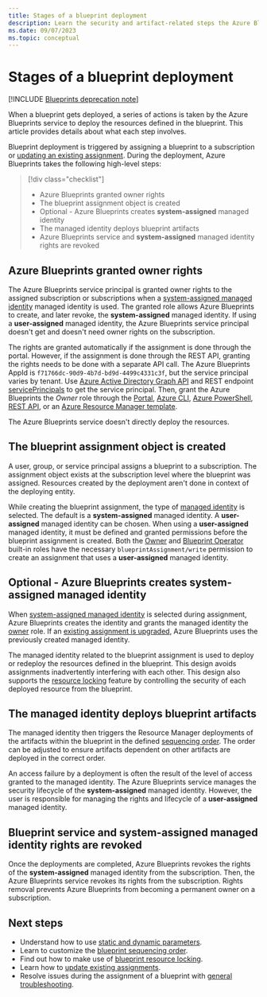 ```yaml
---
title: Stages of a blueprint deployment
description: Learn the security and artifact-related steps the Azure Blueprints services goes through while creating a blueprint assignment.
ms.date: 09/07/2023
ms.topic: conceptual
---
```

# Stages of a blueprint deployment

[!INCLUDE [Blueprints deprecation note](../../../../includes/blueprints-deprecation-note.md)]

When a blueprint gets deployed, a series of actions is taken by the Azure Blueprints service to
deploy the resources defined in the blueprint. This article provides details about what each step
involves.

Blueprint deployment is triggered by assigning a blueprint to a subscription or [updating an
existing assignment](../how-to/update-existing-assignments.md). During the deployment, Azure
Blueprints takes the following high-level steps:

> [!div class="checklist"]
> - Azure Blueprints granted owner rights
> - The blueprint assignment object is created
> - Optional - Azure Blueprints creates **system-assigned** managed identity
> - The managed identity deploys blueprint artifacts
> - Azure Blueprints service and **system-assigned** managed identity rights are revoked

## Azure Blueprints granted owner rights

The Azure Blueprints service principal is granted owner rights to the assigned subscription or
subscriptions when a [system-assigned managed
identity](../../../active-directory/managed-identities-azure-resources/overview.md) managed identity
is used. The granted role allows Azure Blueprints to create, and later revoke, the
**system-assigned** managed identity. If using a **user-assigned** managed identity, the Azure
Blueprints service principal doesn't get and doesn't need owner rights on the subscription.

The rights are granted automatically if the assignment is done through the portal. However, if the
assignment is done through the REST API, granting the rights needs to be done with a separate API
call. The Azure Blueprints AppId is `f71766dc-90d9-4b7d-bd9d-4499c4331c3f`, but the service
principal varies by tenant. Use
[Azure Active Directory Graph API](/graph/migrate-azure-ad-graph-planning-checklist)
and REST endpoint [servicePrincipals](/graph/api/resources/serviceprincipal) to get the service
principal. Then, grant the Azure Blueprints the _Owner_ role through the
[Portal](/azure/role-based-access-control/role-assignments-portal),
[Azure CLI](../../../role-based-access-control/role-assignments-cli.md),
[Azure PowerShell](../../../role-based-access-control/role-assignments-powershell.md),
[REST API](../../../role-based-access-control/role-assignments-rest.md), or an
[Azure Resource Manager template](../../../role-based-access-control/role-assignments-template.md).

The Azure Blueprints service doesn't directly deploy the resources.

## The blueprint assignment object is created

A user, group, or service principal assigns a blueprint to a subscription. The assignment object
exists at the subscription level where the blueprint was assigned. Resources created by the
deployment aren't done in context of the deploying entity.

While creating the blueprint assignment, the type of [managed
identity](../../../active-directory/managed-identities-azure-resources/overview.md) is selected. The
default is a **system-assigned** managed identity. A **user-assigned** managed identity can be
chosen. When using a **user-assigned** managed identity, it must be defined and granted permissions
before the blueprint assignment is created. Both the
[Owner](../../../role-based-access-control/built-in-roles.md#owner) and
[Blueprint Operator](../../../role-based-access-control/built-in-roles.md#blueprint-operator)
built-in roles have the necessary `blueprintAssignment/write` permission to create an assignment
that uses a **user-assigned** managed identity.

## Optional - Azure Blueprints creates system-assigned managed identity

When [system-assigned managed
identity](../../../active-directory/managed-identities-azure-resources/overview.md) is selected
during assignment, Azure Blueprints creates the identity and grants the managed identity the
[owner](../../../role-based-access-control/built-in-roles.md#owner) role. If an
[existing assignment is upgraded](../how-to/update-existing-assignments.md), Azure Blueprints uses
the previously created managed identity.

The managed identity related to the blueprint assignment is used to deploy or redeploy the resources
defined in the blueprint. This design avoids assignments inadvertently interfering with each other.
This design also supports the [resource locking](./resource-locking.md) feature by controlling the
security of each deployed resource from the blueprint.

## The managed identity deploys blueprint artifacts

The managed identity then triggers the Resource Manager deployments of the artifacts within the
blueprint in the defined [sequencing order](./sequencing-order.md). The order can be adjusted to
ensure artifacts dependent on other artifacts are deployed in the correct order.

An access failure by a deployment is often the result of the level of access granted to the managed
identity. The Azure Blueprints service manages the security lifecycle of the **system-assigned**
managed identity. However, the user is responsible for managing the rights and lifecycle of a
**user-assigned** managed identity.

## Blueprint service and system-assigned managed identity rights are revoked

Once the deployments are completed, Azure Blueprints revokes the rights of the **system-assigned**
managed identity from the subscription. Then, the Azure Blueprints service revokes its rights from
the subscription. Rights removal prevents Azure Blueprints from becoming a permanent owner on a
subscription.

## Next steps

- Understand how to use [static and dynamic parameters](./parameters.md).
- Learn to customize the [blueprint sequencing order](./sequencing-order.md).
- Find out how to make use of [blueprint resource locking](./resource-locking.md).
- Learn how to [update existing assignments](../how-to/update-existing-assignments.md).
- Resolve issues during the assignment of a blueprint with
  [general troubleshooting](../troubleshoot/general.md).